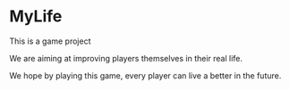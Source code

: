 # MyLife
This is a game project  
  
We are aiming at improving players themselves in their real life.  
  
We hope by playing this game, every player can live a better in the future.  
